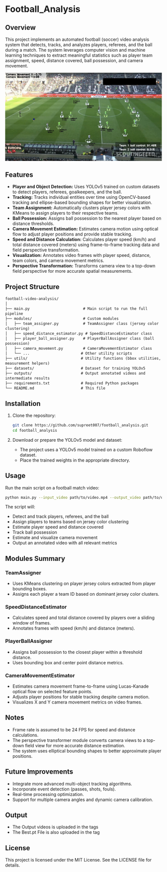 # Football_Analysis

## Overview
This project implements an automated football (soccer) video analysis system that detects, tracks, and analyzes players, referees, and the ball during a match. The system leverages computer vision and machine learning techniques to extract meaningful statistics such as player team assignment, speed, distance covered, ball possession, and camera movement.

![Project Pipeline](https://github.com/supreet007/Football_Analysis/blob/main/output_screenshots/Screenshot%202025-05-24%20134531.png)

## Features
- **Player and Object Detection:** Uses YOLOv5 trained on custom datasets to detect players, referees, goalkeepers, and the ball.
- **Tracking:** Tracks individual entities over time using OpenCV-based tracking and ellipse-based bounding shapes for better visualization.
- **Team Assignment:** Automatically clusters player jersey colors with KMeans to assign players to their respective teams.
- **Ball Possession:** Assigns ball possession to the nearest player based on distance thresholds.
- **Camera Movement Estimation:** Estimates camera motion using optical flow to adjust player positions and provide stable tracking.
- **Speed and Distance Calculation:** Calculates player speed (km/h) and total distance covered (meters) using frame-to-frame tracking data and field perspective transformation.
- **Visualization:** Annotates video frames with player speed, distance, team colors, and camera movement metrics.
- **Perspective Transformation:** Transforms camera view to a top-down field perspective for more accurate spatial measurements.

## Project Structure
```
football-video-analysis/
│
├── main.py                        # Main script to run the full pipeline
├── modules/                       # Custom modules
│   ├── team_assigner.py           # TeamAssigner class (jersey color clustering)
│   ├── speed_distance_estimator.py # SpeedDistanceEstimator class
│   ├── player_ball_assigner.py    # PlayerBallAssigner class (ball possession)
│   ├── camera_movement.py         # CameraMovementEstimator class
│   └── ...                       # Other utility scripts
├── utils/                        # Utility functions (bbox utilities, measurement helpers)
├── datasets/                     # Dataset for training YOLOv5
├── outputs/                      # Output annotated videos and intermediate results
├── requirements.txt              # Required Python packages
└── README.md                     # This file
```

## Installation

1. Clone the repository:
   ```bash
   git clone https://github.com/supreet007/football_analysis.git
   cd football_analysis
   ```

2. Download or prepare the YOLOv5 model and dataset:
   - The project uses a YOLOv5 model trained on a custom Roboflow dataset.
   - Place the trained weights in the appropriate directory.

## Usage

Run the main script on a football match video:

```bash
python main.py --input_video path/to/video.mp4 --output_video path/to/output.mp4
```

The script will:
- Detect and track players, referees, and the ball
- Assign players to teams based on jersey color clustering
- Estimate player speed and distance covered
- Track ball possession
- Estimate and visualize camera movement
- Output an annotated video with all relevant metrics

## Modules Summary

### TeamAssigner
- Uses KMeans clustering on player jersey colors extracted from player bounding boxes.
- Assigns each player a team ID based on dominant jersey color clusters.

### SpeedDistanceEstimator
- Calculates speed and total distance covered by players over a sliding window of frames.
- Annotates frames with speed (km/h) and distance (meters).

### PlayerBallAssigner
- Assigns ball possession to the closest player within a threshold distance.
- Uses bounding box and center point distance metrics.

### CameraMovementEstimator
- Estimates camera movement frame-to-frame using Lucas-Kanade optical flow on selected feature points.
- Adjusts player positions for stable tracking despite camera motion.
- Visualizes X and Y camera movement metrics on video frames.

## Notes
- Frame rate is assumed to be 24 FPS for speed and distance calculations.
- The perspective transformer module converts camera views to a top-down field view for more accurate distance estimation.
- The system uses elliptical bounding shapes to better approximate player positions.

## Future Improvements
- Integrate more advanced multi-object tracking algorithms.
- Incorporate event detection (passes, shots, fouls).
- Real-time processing optimization.
- Support for multiple camera angles and dynamic camera calibration.

## Output
- The Output videos is uploaded in the tags
- The Best.pt File is also uploaded in the tag

## License
This project is licensed under the MIT License. See the LICENSE file for details.

